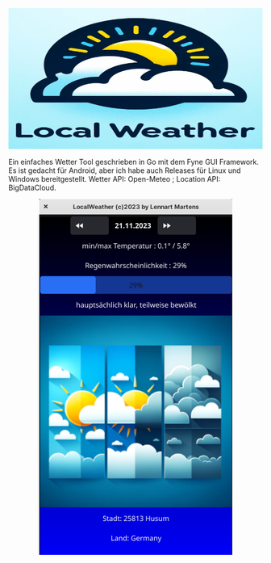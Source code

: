 <p align="center"><img src="Logo.png" alt="Logo"></p>
Ein einfaches Wetter Tool geschrieben in Go mit dem Fyne GUI Framework.
Es ist gedacht für Android, aber ich habe auch Releases für Linux und Windows bereitgestellt.
Wetter API: Open-Meteo ; Location API: BigDataCloud.

<p align="center"><img src="screenshotv1.2.png" alt="Screenshot"></p>
